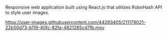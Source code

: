 Responsive web application built using React.js that utilizes RoboHash API to style user images.




https://user-images.githubusercontent.com/44283405/211179021-22b50d73-b119-40fc-82fa-4821285cd7fb.mov



